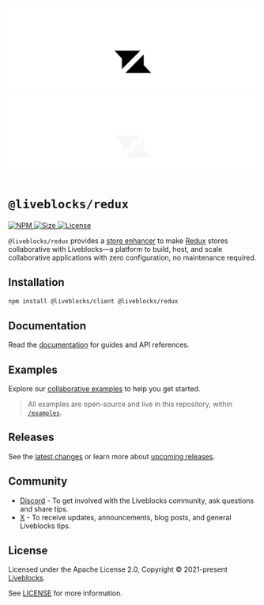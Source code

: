 <p align="center">
  <a href="https://liveblocks.io#gh-light-mode-only">
    <img src="https://raw.githubusercontent.com/liveblocks/liveblocks/main/.github/assets/header-light.svg" alt="Liveblocks" />
  </a>
  <a href="https://liveblocks.io#gh-dark-mode-only">
    <img src="https://raw.githubusercontent.com/liveblocks/liveblocks/main/.github/assets/header-dark.svg" alt="Liveblocks" />
  </a>
</p>

# `@liveblocks/redux`

<p>
  <a href="https://npmjs.org/package/@liveblocks/redux">
    <img src="https://img.shields.io/npm/v/@liveblocks/redux?style=flat&label=npm&color=c33" alt="NPM" />
  </a>
  <a href="https://bundlephobia.com/package/@liveblocks/redux">
    <img src="https://img.shields.io/bundlephobia/minzip/@liveblocks/redux?style=flat&label=size&color=09f" alt="Size" />
  </a>
  <a href="https://github.com/liveblocks/liveblocks/blob/main/LICENSE">
    <img src="https://img.shields.io/github/license/liveblocks/liveblocks?style=flat&label=license&color=f80" alt="License" />
  </a>
</p>

`@liveblocks/redux` provides a
[store enhancer](https://redux.js.org/understanding/thinking-in-redux/glossary#store-enhancer)
to make [Redux](https://redux-toolkit.js.org/) stores collaborative with
Liveblocks—a platform to build, host, and scale collaborative applications with
zero configuration, no maintenance required.

## Installation

```
npm install @liveblocks/client @liveblocks/redux
```

## Documentation

Read the
[documentation](https://liveblocks.io/docs/api-reference/liveblocks-redux) for
guides and API references.

## Examples

Explore our [collaborative examples](https://liveblocks.io/examples) to help you
get started.

> All examples are open-source and live in this repository, within
> [`/examples`](../../examples).

## Releases

See the [latest changes](https://github.com/liveblocks/liveblocks/releases) or
learn more about
[upcoming releases](https://github.com/liveblocks/liveblocks/milestones).

## Community

- [Discord](https://liveblocks.io/discord) - To get involved with the Liveblocks
  community, ask questions and share tips.
- [X](https://x.com/liveblocks) - To receive updates, announcements, blog posts,
  and general Liveblocks tips.

## License

Licensed under the Apache License 2.0, Copyright © 2021-present
[Liveblocks](https://liveblocks.io).

See [LICENSE](../../LICENSE) for more information.
